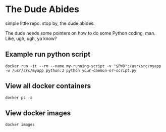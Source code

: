 # The Dude Abides
simple little repo. stop by, the dude abides.

The dude needs some pointers on how to do some Python coding, man. Like, ugh, ugh, ya know?


## Example run python script
```
docker run -it --rm --name my-running-script -v "$PWD":/usr/src/myapp -w /usr/src/myapp python:3 python your-daemon-or-script.py
```

## View all docker containers
```
docker ps -a
```

## View docker images
```
docker images
```
